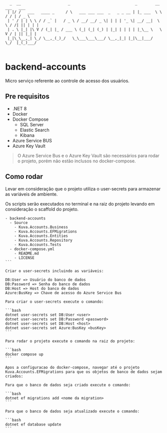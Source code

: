 ```
  _  __                     _                             _        __     ___   ___  
 | |/ /   ___   ____ _     / \   ___ ___ ___  _   _ _ __ | |_ ___  \ \   / / | / _ \ 
 | ' / | | \ \ / / _` |   / _ \ / __/ __/ _ \| | | | '_ \| __/ __|  \ \ / /| || | | |
 | . \ |_| |\ V / (_| |_ / ___ \ (_| (_| (_) | |_| | | | | |_\__ \   \ V / | || |_| |
 |_|\_\__,_| \_/ \__,_(_)_/   \_\___\___\___/ \__,_|_| |_|\__|___/    \_/  |_(_)___/ 
                                                           
```

# backend-accounts

Micro serviço referente ao controle de acesso dos usuários.

## Pre requisitos

- .NET 8
- Docker
- Docker Compose
  - SQL Server
  - Elastic Search
  - Kibana
- Azure Service BUS
- Azure Key Vault

> O Azure Service Bus e o Azure Key Vault são necessários para rodar o projeto, porém não estão inclusos no docker-compose.

## Como rodar

Levar em consideração que o projeto utiliza o user-secrets para armazenar as variáveis de ambiente.

Os scripts serão executados no terminal e na raiz do projeto levando em consideração o scaffold do projeto.

````
- backend-accounts
  - Source
	- Kuva.Accounts.Business
	- Kuva.Accounts.EFMigrations
	- Kuva.Accounts.Entities
	- Kuva.Accounts.Repository
	- Kuva.Accounts.Tests
  - docker-compose.yml
  	- README.md
	- LICENSE
```

Criar o user-secrets incluindo as variáveis:

DB:User => Usuário do banco de dados
DB:Password => Senha do banco de dados
DB:Host => Host do banco de dados
Azure:BusKey => Chave de acesso do Azure Service Bus

Para criar o user-secrets execute o comando:

```bash
dotnet user-secrets set DB:User <user>
dotnet user-secrets set DB:Password <password>
dotnet user-secrets set DB:Host <host>
dotnet user-secrets set Azure:BusKey <busKey>
```

Para rodar o projeto execute o comando na raiz do projeto:

```bash
docker compose up
```

Apos a configuracao do docker-compose, navegar até o projeto Kuva.Accounts.EFMigrations para que os objetos de banco de dados sejam criados:

Para que o banco de dados seja criado execute o comando:

```bash
dotnet ef migrations add <nome da migration>
```

Para que o banco de dados seja atualizado execute o comando:

```bash
dotnet ef database update
```
